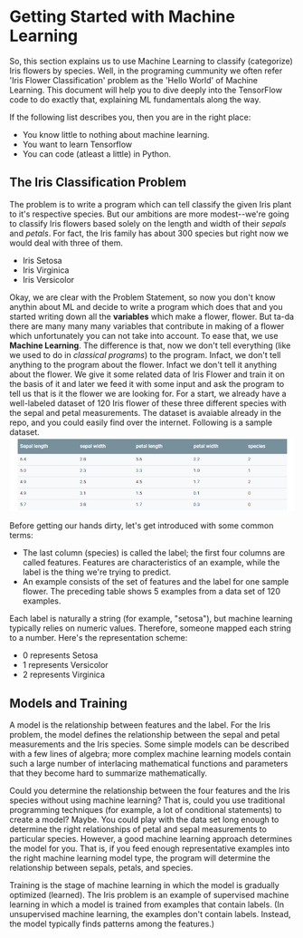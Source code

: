 # Getting Started with Machine Learning

So, this section explains us to use Machine Learning to classify (categorize) Iris flowers by species. 
Well, in the programing cummunity we often refer 'Iris Flower Classification' problem as the 'Hello World' of Machine Learning.
This document will help you to dive deeply into the TensorFlow code to do exactly that, explaining ML fundamentals along the way.

If the following list describes you, then you are in the right place:

- You know little to nothing about machine learning.
- You want to learn Tensorflow
- You can code (atleast a little) in Python.

## The Iris Classification Problem

The problem is to write a program which can tell classify the given Iris plant to it's respective species. 
But our ambitions are more modest--we're going to classify Iris flowers based solely on the length and width of their *sepals* and *petals*. For fact, the Iris family has about 300 species but right now we would deal with three of them. 

- Iris Setosa
- Iris Virginica
- Iris Versicolor

Okay, we are clear with the Problem Statement, so now you don't know anythin about ML and decide to write a program which does that and you started writing down all the **variables** which make a flower, flower. But ta-da there are many many many variables that contribute in making of a flower which unfortunately you can not take into account. To ease that, we use **Machine Learning**.
The difference is that, now we don't tell everything (like we used to do in *classical programs*) to the program. Infact, we don't tell anything to the program about the flower. Infact we don't tell it anything about the flower. We give it some related data of Iris Flower and train it on the basis of it and later we feed it with some input and ask the program to tell us that is it the flower we are looking for.
For a start, we already have a well-labeled dataset of 120 Iris flower of these three different species with the sepal and petal measurements. The dataset is avaiable already in the repo, and you could easily find over the internet.
Following is a sample dataset.
![alt text](Table.png)

Before getting our hands dirty, let's get introduced with some common terms:
- The last column (species) is called the label; the first four columns are called features. Features are characteristics of an example, while the label is the thing we're trying to predict.
- An example consists of the set of features and the label for one sample flower. The preceding table shows 5 examples from a data set of 120 examples.

Each label is naturally a string (for example, "setosa"), but machine learning typically relies on numeric values. Therefore, someone mapped each string to a number. Here's the representation scheme:
- 0 represents Setosa
- 1 represents Versicolor
- 2 represents Virginica

## Models and Training

A model is the relationship between features and the label. For the Iris problem, the model defines the relationship between the sepal and petal measurements and the Iris species. Some simple models can be described with a few lines of algebra; more complex machine learning models contain such a large number of interlacing mathematical functions and parameters that they become hard to summarize mathematically.

Could you determine the relationship between the four features and the Iris species without using machine learning? That is, could you use traditional programming techniques (for example, a lot of conditional statements) to create a model? Maybe. You could play with the data set long enough to determine the right relationships of petal and sepal measurements to particular species. However, a good machine learning approach determines the model for you. That is, if you feed enough representative examples into the right machine learning model type, the program will determine the relationship between sepals, petals, and species.

Training is the stage of machine learning in which the model is gradually optimized (learned). The Iris problem is an example of supervised machine learning in which a model is trained from examples that contain labels. (In unsupervised machine learning, the examples don't contain labels. Instead, the model typically finds patterns among the features.)
